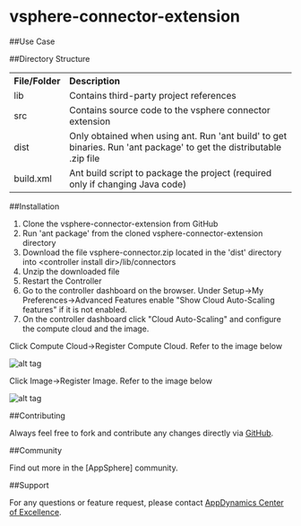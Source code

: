 vsphere-connector-extension
===================================

##Use Case

##Directory Structure

<table><tbody>
<tr>
<th align="left"> File/Folder </th>
<th align="left"> Description </th>
</tr>
<tr>
<td class='confluenceTd'> lib </td>
<td class='confluenceTd'> Contains third-party project references </td>
</tr>
<tr>
<td class='confluenceTd'> src </td>
<td class='confluenceTd'> Contains source code to the vsphere connector extension </td>
</tr>
<tr>
<td class='confluenceTd'> dist </td>
<td class='confluenceTd'> Only obtained when using ant. Run 'ant build' to get binaries. Run 'ant package' to get the distributable .zip file </td>
</tr>
<tr>
<td class='confluenceTd'> build.xml </td>
<td class='confluenceTd'> Ant build script to package the project (required only if changing Java code) </td>
</tr>
</tbody>
</table>

##Installation

1. Clone the vsphere-connector-extension from GitHub
2. Run 'ant package' from the cloned vsphere-connector-extension directory
3. Download the file vsphere-connector.zip located in the 'dist' directory into \<controller install dir\>/lib/connectors
4. Unzip the downloaded file
5. Restart the Controller
6. Go to the controller dashboard on the browser. Under Setup->My Preferences->Advanced Features enable "Show Cloud Auto-Scaling features" if it is not enabled. 
7. On the controller dashboard click "Cloud Auto-Scaling" and configure the compute cloud and the image.

Click Compute Cloud->Register Compute Cloud. Refer to the image below

![alt tag](https://raw.github.com/Appdynamics/vsphere-connector-extension/master/VMWare%20vSphere%20Fields.png?login=rvasanda&token=31614924c22ebe44dcfaf3fa2f94db16)

Click Image->Register Image. Refer to the image below

![alt tag](https://raw.github.com/Appdynamics/vsphere-connector-extension/master/VMWare%20Virtual%20Machine%20Image.png?login=rvasanda&token=db128f73c859b4ea3009c2dd68b8f3fa)

##Contributing

Always feel free to fork and contribute any changes directly via [GitHub](https://github.com/Appdynamics/vsphere-connector-extension).

##Community

Find out more in the [AppSphere] community.

##Support

For any questions or feature request, please contact [AppDynamics Center of Excellence](mailto:ace-request@appdynamics.com).

